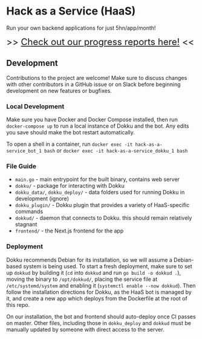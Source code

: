 # Hack as a Service (HaaS)

Run your own backend applications for just 5hn/app/month!

<font size="5"> \>> [Check out our progress reports here!](progress/README.md) << </font>

## Development

Contributions to the project are welcome! Make sure to discuss changes with other contributors in a GitHub issue or on Slack before beginning development on new features or bugfixes.

### Local Development

Make sure you have Docker and Docker Compose installed, then run `docker-compose up` to run a local instance of Dokku and the bot. Any edits you save should make the bot restart automatically.

To open a shell in a container, run `docker exec -it hack-as-a-service_bot_1 bash` or `docker exec -it hack-as-a-service_dokku_1 bash`

### File Guide

- `main.go` - main entrypoint for the built binary, contains web server
- `dokku/` - package for interacting with Dokku
- `dokku_data/`, `dokku_deploy/` - data folders used for running Dokku in development (ignore)
- `dokku_plugin/` - Dokku plugin that provides a variety of HaaS-specific commands
- `dokkud/` - daemon that connects to Dokku. this should remain relatively stagnant
- `frontend/` - the Next.js frontend for the app

### Deployment

Dokku recommends Debian for its installation, so we will assume a Debian-based system is being used. To start a fresh deployment, make sure to set up `dokkud` by building it (`cd` into `dokkud` and run `go build -o dokkud .`), moving the binary to `/opt/dokkud/`, placing the service file at `/etc/systemd/system` and enabling it (`systemctl enable --now dokkud`). Then follow the installation directions for Dokku, as the HaaS bot is managed by it, and create a new app which deploys from the Dockerfile at the root of this repo.

On our installation, the bot and frontend should auto-deploy once CI passes on master. Other files, including those in `dokku_deploy` and `dokkud` must be manually updated by someone with direct access to the server.
